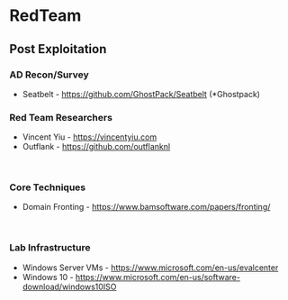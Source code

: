 # RedTeam

## Post Exploitation
### AD Recon/Survey
 * Seatbelt - https://github.com/GhostPack/Seatbelt (*Ghostpack)


### Red Team Researchers
  * Vincent Yiu - https://vincentyiu.com
  * Outflank - https://github.com/outflanknl
</br>
  
### Core Techniques  
  * Domain Fronting - https://www.bamsoftware.com/papers/fronting/
</br>

### Lab Infrastructure
  * Windows Server VMs - https://www.microsoft.com/en-us/evalcenter
  * Windows 10 - https://www.microsoft.com/en-us/software-download/windows10ISO

